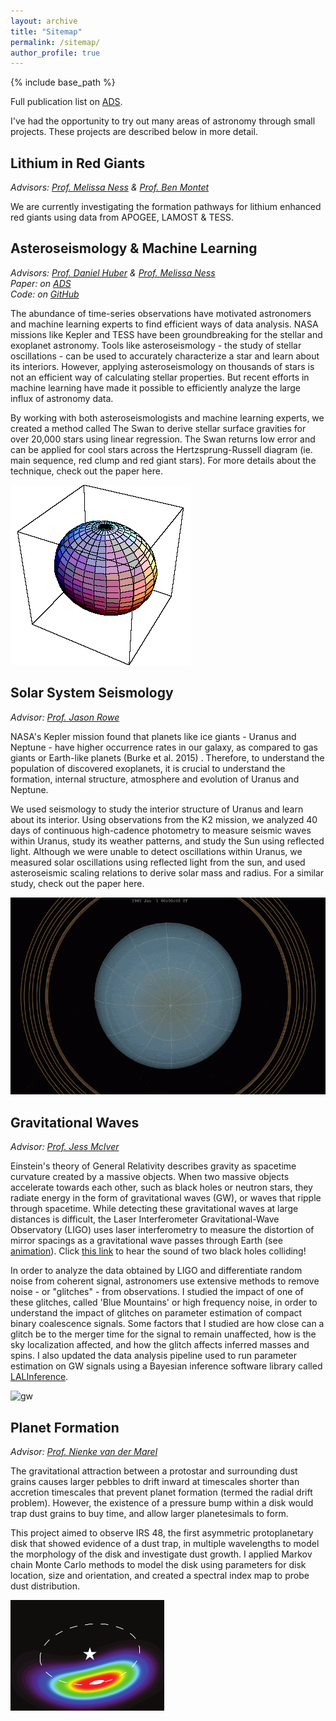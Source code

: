 ```yaml
---
layout: archive
title: "Sitemap"
permalink: /sitemap/
author_profile: true
---
```


{% include base_path %}

Full publication list on [ADS](https://ui.adsabs.harvard.edu/search/q=orcid%3A0000-0001-6180-8482&sort=date%20desc%2C%20bibcode%20desc&p_=0). 

I've had the opportunity to try out many areas of astronomy through small projects. These projects are described below in more detail.

## Lithium in Red Giants
_Advisors: [Prof. Melissa Ness](http://user.astro.columbia.edu/~mkness/Home.html) & [Prof. Ben Montet](https://research.unsw.edu.au/people/dr-ben-montet)_ <br>

We are currently investigating the formation pathways for lithium enhanced red giants using data from APOGEE, LAMOST & TESS.

## Asteroseismology & Machine Learning
_Advisors: [Prof. Daniel Huber](http://www.ifa.hawaii.edu/~dhuber/) & [Prof. Melissa Ness](http://user.astro.columbia.edu/~mkness/Home.html)_ <br>
_Paper: on [ADS](https://ui.adsabs.harvard.edu/abs/2021AJ....161..170S/abstract)_<br>
_Code: on [GitHub](https://github.com/MaryumSayeed/TheSwan)_

The abundance of time-series observations have motivated astronomers and machine learning experts to find efficient ways of data analysis. NASA missions like Kepler and TESS have been groundbreaking for the stellar and exoplanet astronomy. Tools like asteroseismology - the study of stellar oscillations - can be used to accurately characterize a star and learn about its interiors. However, applying asteroseismology on thousands of stars is not an efficient way of calculating stellar properties. But recent efforts in machine learning have made it possible to efficiently analyze the large influx of astronomy data.

By working with both asteroseismologists and machine learning experts, we created a method called The Swan to derive stellar surface gravities for over 20,000 stars using linear regression. The Swan returns low error and can be applied for cool stars across the Hertzsprung-Russell diagram (ie. main sequence, red clump and red giant stars). For more details about the technique, check out the paper here.

![astero](../images/astero.gif)

## Solar System Seismology
_Advisor: [Prof. Jason Rowe](https://physics.ubishops.ca/exoplanets/Jason_Rowe_cv.html)_ <br>

NASA's Kepler mission found that planets like ice giants - Uranus and Neptune - have higher occurrence rates in our galaxy, as compared to gas giants or Earth-like planets (Burke et al. 2015) . Therefore, to understand the population of discovered exoplanets, it is crucial to understand the formation, internal structure, atmosphere and evolution of Uranus and Neptune.

We used seismology to study the interior structure of Uranus and learn about its interior. Using observations from the K2 mission, we analyzed 40 days of continuous high-cadence photometry to measure seismic waves within Uranus, study its weather patterns, and study the Sun using reflected light. Although we were unable to detect oscillations within Uranus, we measured solar oscillations using reflected light from the sun, and used asteroseismic scaling relations to derive solar mass and radius. For a similar study, check out the paper here.

![uranus](../images/uranus.gif)

## Gravitational Waves
_Advisor: [Prof. Jess McIver](https://phas.ubc.ca/users/jess-mciver)_ <br>

Einstein's theory of General Relativity describes gravity as spacetime curvature created by a massive objects. When two massive objects accelerate towards each other, such as black holes or neutron stars, they radiate energy in the form of gravitational waves (GW), or waves that ripple through spacetime. While detecting these gravitational waves at large distances is difficult, the Laser Interferometer Gravitational-Wave Observatory (LIGO) uses laser interferometry to measure the distortion of mirror spacings as a gravitational wave passes through Earth (see [animation](https://www.ligo.caltech.edu/video/ligo20160211v6)). Click [this link](https://www.ligo.caltech.edu/video/ligo20160211v2) to hear the sound of two black holes colliding!

In order to analyze the data obtained by LIGO and differentiate random noise from coherent signal, astronomers use extensive methods to remove noise - or "glitches" - from observations. I studied the impact of one of these glitches, called 'Blue Mountains' or high frequency noise, in order to understand the impact of glitches on parameter estimation of compact binary coalescence signals. Some factors that I studied are how close can a glitch be to the merger time for the signal to remain unaffected, how is the sky localization affected, and how the glitch affects inferred masses and spins. I also updated the data analysis pipeline used to run parameter estimation on GW signals using a Bayesian inference software library called [LALInference](https://ui.adsabs.harvard.edu/abs/2015PhRvD..91d2003V/abstract).

![gw](../images/gw.gif)

## Planet Formation
_Advisor: [Prof. Nienke van der Marel](http://www.nienkevandermarel.com/)_ <br>

The gravitational attraction between a protostar and surrounding dust grains causes larger pebbles to drift inward at timescales shorter than accretion timescales that prevent planet formation (termed the radial drift problem). However, the existence of a pressure bump within a disk would trap dust grains to buy time, and allow larger planetesimals to form.

This project aimed to observe IRS 48, the first asymmetric protoplanetary disk that showed evidence of a dust trap, in multiple wavelengths to model the morphology of the disk and investigate dust growth. I applied Markov chain Monte Carlo methods to model the disk using parameters for disk location, size and orientation, and created a spectral index map to probe dust distribution.

![irs48](../images/irs48.png)




